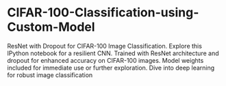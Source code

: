 # CIFAR-100-Classification-using-Custom-Model
ResNet with Dropout for CIFAR-100 Image Classification. Explore this IPython notebook for a resilient CNN. Trained with ResNet architecture and dropout for enhanced accuracy on CIFAR-100 images. Model weights included for immediate use or further exploration. Dive into deep learning for robust image classification
